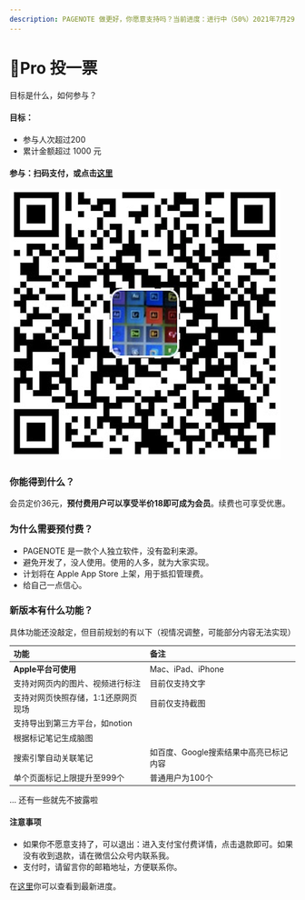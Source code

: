 ```yaml
---
description: PAGENOTE 做更好，你愿意支持吗？当前进度：进行中（50%）2021年7月29日
---
```


# 🐯Pro 投一票

目标是什么，如何参与？

#### 目标：

* 参与人次超过200
* 累计金额超过 1000 元

#### 参与：扫码支付，或点击[这里](https://pagenote.cn/pro-plan)

![&#x4F7F;&#x7528;&#x652F;&#x4ED8;&#x5B9D;&#x3002;&#x63A8;&#x8350;&#x652F;&#x4ED8;18&#x5143;&#x3002;&#x4F60;&#x4E5F;&#x53EF;&#x4EE5;&#x81EA;&#x5B9A;&#x4E49;&#x91D1;&#x989D;](.gitbook/assets/image%20%2827%29.png)

### 你能得到什么？

会员定价36元，**预付费用户可以享受半价18即可成为会员**。续费也可享受优惠。

### 为什么需要预付费？

* PAGENOTE 是一款个人独立软件，没有盈利来源。
* 避免开发了，没人使用。使用的人多，就为大家实现。
* 计划将在 Apple App Store 上架，用于抵扣管理费。
* 给自己一点信心。

### 新版本有什么功能？

具体功能还没敲定，但目前规划的有以下（视情况调整，可能部分内容无法实现）

| 功能 | 备注 |
| :--- | :--- |
| **Apple平台可使用** | Mac、iPad、iPhone |
| 支持对网页内的图片、视频进行标注 | 目前仅支持文字 |
| 支持对网页快照存储，1:1还原网页现场 | 目前仅支持截图 |
| 支持导出到第三方平台，如notion |  |
| 根据标记笔记生成脑图 |  |
| 搜索引擎自动关联笔记 | 如百度、Google搜索结果中高亮已标记内容 |
| 单个页面标记上限提升至999个 | 普通用户为100个 |

... 还有一些就先不披露啦

#### 注意事项

* 如果你不愿意支持了，可以退出：进入支付宝付费详情，点击退款即可。如果没有收到退款，请在微信公众号内联系我。
* 支付时，请留言你的邮箱地址，方便联系你。

在[这里](https://pagenote.cn/pro-plan)你可以查看到最新进度。

